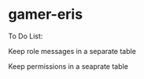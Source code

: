 # gamer-eris

To Do List:

Keep role messages in a separate table

Keep permissions in a seaprate table
